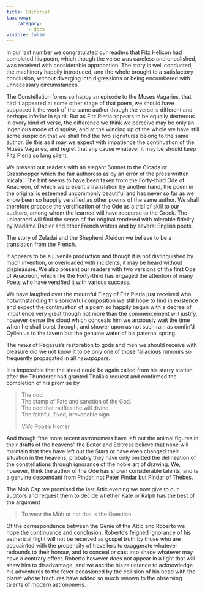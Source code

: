 ```yaml
---
title: Editorial
taxonomy:
    category:
        - docs
visible: false
---
```


In our last number we congratulated our readers that Fitz Helicon had completed his poem, which though the verse was careless and unpolished, was received with considerable approbation. The story is well conducted, the machinery happily introduced, and the whole brought to a satisfactory conclusion, without diverging into digressions or being encumbered with unnecessary circumstances.

The Constellation forms so happy an episode to the Muses Vagaries, that had it appeared at some other stage of that poem, we should have supposed it the work of the same author though the verse is different and perhaps inferior in spirit. But as Fitz Pieria appears to be equally dexterous in every kind of verse, the difference we think we perceive may be only an ingenious mode of disguise, and at the winding up of the whole we have still some suspicion that we shall find the two signatures belong to the same author. Be this as it may we expect with impatience the continuation of the Muses Vagaries, and regret that any cause whatever it may be should keep Fitz Pieria so long silent.

We present our readers with an elegant Sonnet to the Cicada or Grasshopper which the fair authoress as by an error of the press written ‘cicala’. The hint seems to have been taken from the Forty-third Ode of Anacreon, of which we present a translation by another hand, the poem in the original is esteemed uncommonly beautiful and has never so far as we know been so happily versified as other poems of the same author. We shall therefore propose the versification of the Ode as a trial of skill to our auditors, among whom the learned will have recourse to the Greek. The unlearned will find the sense of the original rendered with tolerable fidelity by Madame Dacier and other French writers and by several English poets.

The story of Zeladai and the Shepherd Aleidon we believe to be a translation from the French.

It appears to be a juvenile production and though it is not distinguished by much invention, or overloaded with incidents, it may be heard without displeasure. We also present our readers with two versions of the first Ode of Anacreon, which like the Forty-third has engaged the attention of many Poets who have versified it with various success.

We have laughed over the mournful Elegy of Fitz Pieria just received who notwithstanding this sorrowful composition we still hope to find in existence and expect the continuation of a poem so happily begun with a degree of impatience very great though not more than the commencement will justify, however dense the cloud which conceals him we anxiously wait the time when he shall burst through, and shower upon us not such rain as confin’d Cyllenius to the tavern but the genuine water of his paternal spring.

The *news* of Pegasus’s restoration to gods and men we should receive with pleasure did we not know it to be only one of those fallacious rumours so frequently propagated in all *newspapers*.

It is impossible that the steed could be again called from his starry station after the Thunderer had granted Thalia’s request and confirmed the completion of his promise by

> The nod  
The stamp of Fate and sanction of the God.  
The nod that ratifies the will divine  
The faithful, fixed, irrevocable sign.  
>
> _Vide_ Pope’s Homer
	
And though “the more recent astronomers have left out the animal figures in their drafts of the heavens” the Editor and Editress believe that none will maintain that they have left out the Stars or have even changed their situation in the heavens, probably they have only omitted the delineation of the constellations through ignorance of the noble art of drawing. We, however, think the author of the Ode has shown considerable talents, and is a genuine descendant from Pindar, not Peter Pindar but Pindar of Thebes.

The Mob Cap we promised the last Attic evening we now give to our auditors and request them to decide whether Kate or Ralph has the best of the argument

> To wear the Mob or not that is the Question

Of the correspondence between the Genie of the Attic and Roberto we hope the continuance and conclusion. Roberto’s feigned ignorance of his aetherical flight will not be received as gospel truth by those who are acquainted with the propensity of travellers to exaggerate whatever redounds to their honour, and to conceal or cast into shade whatever may have a contrary effect. Roberto however does not appear in a light that will shew him to disadvantage, and we ascribe his reluctance to acknowledge his adventures to the fever occasioned by the collision of his head with the planet whose fractures have added so much renown to the observing talents of modern astronomers.